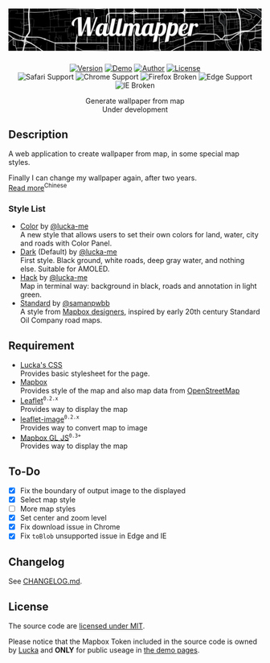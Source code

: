 <h1 align=center><img src="./Resource/Banner.png"></img></h1>

<p align=center>
  <a href="./CHANGELOG.md"><img alt="Version" src="https://img.shields.io/badge/version-0.4-brightgreen.svg"/></a>
  <a href="https://lucka.moe/Wallmapper"><img alt="Demo" src="https://img.shields.io/badge/demo-available-brightgreen.svg"/></a>
  <a href="https://lucka.moe"><img alt="Author" src="https://img.shields.io/badge/author-Lucka-2578B5.svg"/></a>
  <a href="./LICENSE"><img alt="License" src="https://img.shields.io/badge/license-MIT-A31F34.svg"/></a><br>
  <img alt="Safari Support" src="https://img.shields.io/badge/safari-support-brightgreen.svg"/>
  <img alt="Chrome Support" src="https://img.shields.io/badge/chrome-support-brightgreen.svg"/>
  <img alt="Firefox Broken" src="https://img.shields.io/badge/firefox-broken-red.svg"/>
  <img alt="Edge Support" src="https://img.shields.io/badge/edge-support-brightgreen.svg"/>
  <img alt="IE Broken" src="https://img.shields.io/badge/ie-broken-red.svg"/>

</p>

<p align=center>
Generate wallpaper from map<br/>
Under development<br/>
</p>

## Description
A web application to create wallpaper from map, in some special map styles.

Finally I can change my wallpaper again, after two years.  
[Read more](https://lucka.moe/2018/07/23/wallmapper/ "Wallmapper | Lucka")<sup>Chinese</sup>

### Style List
- [Color](https://api.mapbox.com/styles/v1/lucka-me/cjk2n7ybobuuk2smu9zwlugy9.html?fresh=true&title=true&access_token=pk.eyJ1IjoibHVja2EtbWUiLCJhIjoiY2poa2xyN3J4MGJ0bTM3bjV5bjdvNDh3ZSJ9.QztckHrHyEuKp5_pVXmpIw) by [@lucka-me](https://github.com/lucka-me)  
  A new style that allows users to set their own colors for land, water, city and roads with Color Panel.
- [Dark](https://api.mapbox.com/styles/v1/lucka-me/cjjvmr0mn5csl2rmx5cbgmb0y.html?fresh=true&title=true&access_token=pk.eyJ1IjoibHVja2EtbWUiLCJhIjoiY2poa2xyN3J4MGJ0bTM3bjV5bjdvNDh3ZSJ9.QztckHrHyEuKp5_pVXmpIw) (Default) by [@lucka-me](https://github.com/lucka-me)  
  First style. Black ground, white roads, deep gray water, and nothing else. Suitable for AMOLED.
- [Hack](https://api.mapbox.com/styles/v1/lucka-me/cjjzm06vz0cwl2rnnzgdgkf7j.html?fresh=true&title=true&access_token=pk.eyJ1IjoibHVja2EtbWUiLCJhIjoiY2poa2xyN3J4MGJ0bTM3bjV5bjdvNDh3ZSJ9.QztckHrHyEuKp5_pVXmpIw) by [@lucka-me](https://github.com/lucka-me)  
  Map in terminal way: background in black, roads and annotation in light green.
- [Standard](https://api.mapbox.com/styles/v1/lucka-me/cjk2hmfmi3soj2rqfgr140hqp.html?fresh=true&title=true&access_token=pk.eyJ1IjoibHVja2EtbWUiLCJhIjoiY2poa2xyN3J4MGJ0bTM3bjV5bjdvNDh3ZSJ9.QztckHrHyEuKp5_pVXmpIw) by [@samanpwbb](https://github.com/samanpwbb)  
  A style from [Mapbox designers](https://www.mapbox.com/designer-maps/), inspired by early 20th century Standard Oil Company road maps.

## Requirement
- [Lucka's CSS](https://github.com/lucka-me/toolkit/tree/master/Web/CSS)  
  Provides basic stylesheet for the page.
- [Mapbox](https://www.mapbox.com/)  
  Provides style of the map and also map data from [OpenStreetMap](https://www.openstreetmap.org/)
- [Leaflet](https://leafletjs.com/examples/quick-start/)<sup>`0.2.x`</sup>  
  Provides way to display the map
- [leaflet-image](https://github.com/mapbox/leaflet-image)<sup>`0.2.x`</sup>  
  Provides way to convert map to image
- [Mapbox GL JS](https://www.mapbox.com/help/how-web-apps-work/#mapbox-gl-js-1)<sup>`0.3+`</sup>  
  Provides way to display the map

## To-Do
- [x] Fix the boundary of output image to the displayed
- [x] Select map style
- [ ] More map styles
- [x] Set center and zoom level
- [x] Fix download issue in Chrome
- [x] Fix `toBlob` unsupported issue in Edge and IE

## Changelog
See [CHANGELOG.md](./CHANGELOG.md).

## License
The source code are [licensed under MIT](./LICENSE).

Please notice that the Mapbox Token included in the source code is owned by [Lucka](https://github.com/lucka-me) and **ONLY** for public useage in [the demo pages](http://lucka.moe/Wallmapper/).
